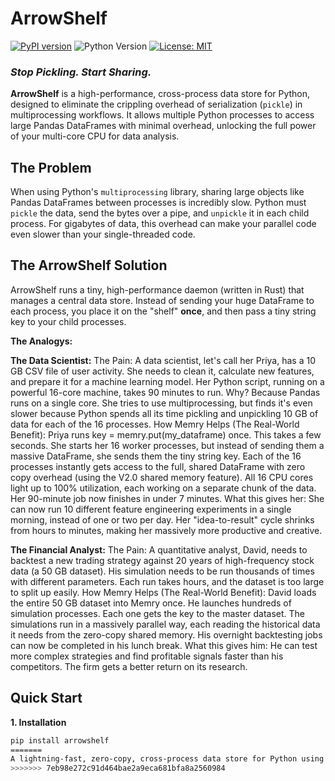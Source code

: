 # ArrowShelf

[![PyPI version](https://badge.fury.io/py/arrowshelf.svg)](https://badge.fury.io/py/arrowshelf) <!-- You'll activate this when you publish -->
![Python Version](https://img.shields.io/pypi/pyversions/arrowshelf)
[![License: MIT](https://img.shields.io/badge/License-MIT-yellow.svg)](https://opensource.org/licenses/MIT)

### *Stop Pickling. Start Sharing.*

**ArrowShelf** is a high-performance, cross-process data store for Python, designed to eliminate the crippling overhead of serialization (`pickle`) in multiprocessing workflows. It allows multiple Python processes to access large Pandas DataFrames with minimal overhead, unlocking the full power of your multi-core CPU for data analysis.

## The Problem

When using Python's `multiprocessing` library, sharing large objects like Pandas DataFrames between processes is incredibly slow. Python must `pickle` the data, send the bytes over a pipe, and `unpickle` it in each child process. For gigabytes of data, this overhead can make your parallel code even slower than your single-threaded code.

## The ArrowShelf Solution

ArrowShelf runs a tiny, high-performance daemon (written in Rust) that manages a central data store. Instead of sending your huge DataFrame to each process, you place it on the "shelf" **once**, and then pass a tiny string key to your child processes.

**The Analogys:**

**The Data Scientist:**
The Pain: A data scientist, let's call her Priya, has a 10 GB CSV file of user activity. She needs to clean it, calculate new features, and prepare it for a machine learning model. Her Python script, running on a powerful 16-core machine, takes 90 minutes to run. Why? Because Pandas runs on a single core. She tries to use multiprocessing, but finds it's even slower because Python spends all its time pickling and unpickling 10 GB of data for each of the 16 processes.
How Memry Helps (The Real-World Benefit):
Priya runs key = memry.put(my_dataframe) once. This takes a few seconds.
She starts her 16 worker processes, but instead of sending them a massive DataFrame, she sends them the tiny string key.
Each of the 16 processes instantly gets access to the full, shared DataFrame with zero copy overhead (using the V2.0 shared memory feature).
All 16 CPU cores light up to 100% utilization, each working on a separate chunk of the data.
Her 90-minute job now finishes in under 7 minutes.
What this gives her: She can now run 10 different feature engineering experiments in a single morning, instead of one or two per day. Her "idea-to-result" cycle shrinks from hours to minutes, making her massively more productive and creative.

**The Financial Analyst:**
The Pain: A quantitative analyst, David, needs to backtest a new trading strategy against 20 years of high-frequency stock data (a 50 GB dataset). His simulation needs to be run thousands of times with different parameters. Each run takes hours, and the dataset is too large to split up easily.
How Memry Helps (The Real-World Benefit):
David loads the entire 50 GB dataset into Memry once.
He launches hundreds of simulation processes. Each one gets the key to the master dataset.
The simulations run in a massively parallel way, each reading the historical data it needs from the zero-copy shared memory.
His overnight backtesting jobs can now be completed in his lunch break.
What this gives him: He can test more complex strategies and find profitable signals faster than his competitors. The firm gets a better return on its research.

## Quick Start

**1. Installation**

```bash
pip install arrowshelf
=======
A lightning-fast, zero-copy, cross-process data store for Python using Apache Arrow.
>>>>>>> 7eb98e272c91d464bae2a9eca681bfa8a2560984
